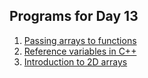 ## Programs for Day 13

1. [Passing arrays to functions](sumOfArray.c)
2. [Reference variables in C++](referenceVariables.cpp)
3. [Introduction to 2D arrays](printMatrix.c)